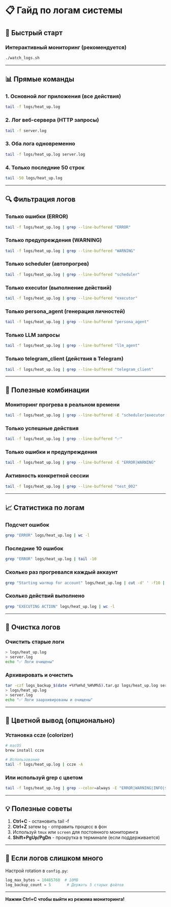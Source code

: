 # 📋 Гайд по логам системы

## 🚀 Быстрый старт

### **Интерактивный мониторинг (рекомендуется)**
```bash
./watch_logs.sh
```

---

## 📊 Прямые команды

### **1. Основной лог приложения (все действия)**
```bash
tail -f logs/heat_up.log
```

### **2. Лог веб-сервера (HTTP запросы)**
```bash
tail -f server.log
```

### **3. Оба лога одновременно**
```bash
tail -f logs/heat_up.log server.log
```

### **4. Только последние 50 строк**
```bash
tail -50 logs/heat_up.log
```

---

## 🔍 Фильтрация логов

### **Только ошибки (ERROR)**
```bash
tail -f logs/heat_up.log | grep --line-buffered "ERROR"
```

### **Только предупреждения (WARNING)**
```bash
tail -f logs/heat_up.log | grep --line-buffered "WARNING"
```

### **Только scheduler (автопрогрев)**
```bash
tail -f logs/heat_up.log | grep --line-buffered "scheduler"
```

### **Только executor (выполнение действий)**
```bash
tail -f logs/heat_up.log | grep --line-buffered "executor"
```

### **Только persona_agent (генерация личностей)**
```bash
tail -f logs/heat_up.log | grep --line-buffered "persona_agent"
```

### **Только LLM запросы**
```bash
tail -f logs/heat_up.log | grep --line-buffered "llm_agent"
```

### **Только telegram_client (действия в Telegram)**
```bash
tail -f logs/heat_up.log | grep --line-buffered "telegram_client"
```

---

## 🎯 Полезные комбинации

### **Мониторинг прогрева в реальном времени**
```bash
tail -f logs/heat_up.log | grep --line-buffered -E "scheduler|executor|EXECUTING ACTION"
```

### **Только успешные действия**
```bash
tail -f logs/heat_up.log | grep --line-buffered "✅"
```

### **Только ошибки и предупреждения**
```bash
tail -f logs/heat_up.log | grep --line-buffered -E "ERROR|WARNING"
```

### **Активность конкретной сессии**
```bash
tail -f logs/heat_up.log | grep --line-buffered "test_002"
```

---

## 📈 Статистика по логам

### **Подсчет ошибок**
```bash
grep "ERROR" logs/heat_up.log | wc -l
```

### **Последние 10 ошибок**
```bash
grep "ERROR" logs/heat_up.log | tail -10
```

### **Сколько раз прогревался каждый аккаунт**
```bash
grep "Starting warmup for account" logs/heat_up.log | cut -d' ' -f10 | sort | uniq -c
```

### **Сколько действий выполнено**
```bash
grep "EXECUTING ACTION" logs/heat_up.log | wc -l
```

---

## 🧹 Очистка логов

### **Очистить старые логи**
```bash
> logs/heat_up.log
> server.log
echo "✅ Логи очищены"
```

### **Архивировать и очистить**
```bash
tar -czf logs_backup_$(date +%Y%m%d_%H%M%S).tar.gz logs/heat_up.log server.log
> logs/heat_up.log
> server.log
echo "✅ Логи заархивированы и очищены"
```

---

## 🎨 Цветной вывод (опционально)

### **Установка ccze (colorizer)**
```bash
# macOS
brew install ccze

# Использование
tail -f logs/heat_up.log | ccze -A
```

### **Или используй grep с цветом**
```bash
tail -f logs/heat_up.log | grep --color=always -E "ERROR|WARNING|INFO|$"
```

---

## 💡 Полезные советы

1. **Ctrl+C** - остановить tail -f
2. **Ctrl+Z** затем `bg` - отправить процесс в фон
3. Используй `tmux` или `screen` для постоянного мониторинга
4. **Shift+PgUp/PgDn** - прокрутка в терминале (если поддерживается)

---

## 🔧 Если логов слишком много

Настрой rotation в `config.py`:
```python
log_max_bytes = 10485760  # 10MB
log_backup_count = 5       # Держать 5 старых файлов
```

---

**Нажми Ctrl+C чтобы выйти из режима мониторинга!**

